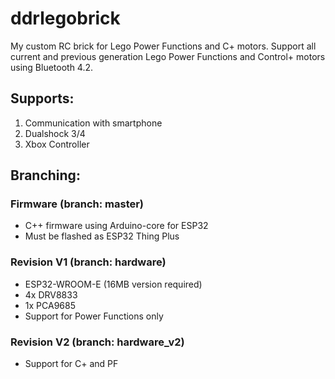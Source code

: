 # ddrlegobrick
My custom RC brick for Lego Power Functions and C+ motors. Support all current and previous generation Lego Power Functions and Control+ motors using Bluetooth 4.2.

## Supports:
1. Communication with smartphone
2. Dualshock 3/4
3. Xbox Controller

## Branching:
### Firmware (branch: master)
- C++ firmware using Arduino-core for ESP32
- Must be flashed as ESP32 Thing Plus

### Revision V1 (branch: hardware)
- ESP32-WROOM-E (16MB version required)
- 4x DRV8833
- 1x PCA9685
- Support for Power Functions only

### Revision V2 (branch: hardware_v2)
- Support for C+ and PF 

